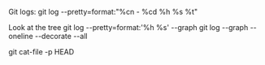 Git logs: git log --pretty=format:"%cn - %cd %h %s %t"

Look at the tree git log --pretty=format:'%h %s' --graph git log --graph --oneline --decorate --all

git cat-file -p HEAD